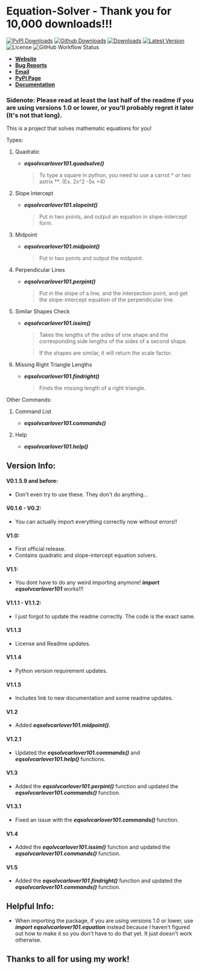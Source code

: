 # Equation-Solver - Thank you for 10,000 downloads!!!

[![PyPI Downloads](https://img.shields.io/pypi/dm/eqsolvcarlover101?label=PyPI%20Downloads)](
https://pypi.org/project/eqsolvcarlover101/) [![Github Downloads](https://img.shields.io/github/downloads/Carlover101/equation-solver/total?label=Github%20Downloads)](https://github.com/Carlover101/equation-solver) [![Downloads](https://static.pepy.tech/personalized-badge/eqsolvcarlover101?period=total&units=international_system&left_color=grey&right_color=brightgreen&left_text=Total%20Downloads)](https://pepy.tech/project/eqsolvcarlover101) [![Latest Version](https://img.shields.io/pypi/v/eqsolvcarlover101?label=Latest%20Version)](https://pypi.org/project/eqsolvcarlover101/) ![License](https://img.shields.io/badge/License-BSD-lightgray?label=License) ![GitHub Workflow Status](https://img.shields.io/github/workflow/status/Carlover101/equation-solver/CodeQL?label=Code%20Status)

- [**Website**](https://github.com/Carlover101/equation-solver)
- [**Bug Reports**](https://github.com/Carlover101/equation-solver/issues)
- [**Email**](mailto:zmanmustang2017@gmail.com)
- [**PyPI Page**](https://pypi.org/project/eqsolvcarlover101)
- [**Documentation**](https://carlover101.github.io/equation-solver)


### Sidenote: Please read at least the last half of the readme if you are using versions 1.0 or lower, or you'll probably regret it later (It's not that long).

This is a project that solves mathematic equations for you!

Types:

1. Quadratic
    - ***eqsolvcarlover101.quadsolve()***
      > To type a square in python, you need to use a carrot **^** or two astrix **. (Ex. 2x^2 -5x +4)

2. Slope Intercept
    - ***eqsolvcarlover101.slopeint()***
      > Put in two points, and output an equation in slope-intercept form.

3. Midpoint
    - _**eqsolvcarlover101.midpoint()**_
      > Put in two points and output the midpoint.

4. Perpendicular Lines
    - ***eqsolvcarlover101.perpint()***
      > Put in the slope of a line, and the intersection point, and get the slope-intercept equation of the perpendicular line.

5. Similar Shapes Check
    - ***eqsolvcarlover101.issim()***
      > Takes the lengths of the sides of one shape and the corresponding side lengths of the sides of a second shape.
      > 
      > If the shapes are similar, it will return the scale factor.

6. Missing Right Triangle Lengths
   - ***eqsolvcarlover101.findright()***
     > Finds the missing length of a right triangle.

Other Commands:

1. Command List
    - ***eqsolvcarlover101.commands()***

2. Help
    - ***eqsolvcarlover101.help()***


## Version Info:

#### V0.1.5.9 and before:
  - Don't even try to use these. They don't do anything...

#### V0.1.6 - V0.2:
  - You can actually import everything correctly now without errors!!

#### V1.0:
  - First official release.
  - Contains quadratic and slope-intercept equation solvers.

#### V1.1:
  - You dont have to do any weird importing anymore! ***import eqsolvcarlover101*** works!!!

#### V1.1.1 - V1.1.2:
  - I just forgot to update the readme correctly. The code is the exact same.

#### V1.1.3
  - License and Readme updates.

#### V1.1.4
  - Python version requirement updates.

#### V1.1.5
  - Includes link to new documentation and some readme updates.

#### V1.2
  - Added _**eqsolvcarlover101.midpoint()**_.

#### V1.2.1
  - Updated the _**eqsolvcarlover101.commands()**_ and _**eqsolvcarlover101.help()**_ functions.

#### V1.3
  - Added the _**eqsolvcarlover101.perpint()**_ function and updated the _**eqsolvcarlover101.commands()**_ function.

#### V1.3.1
  - Fixed an issue with the _**eqsolvcarlover101.commands()**_ function.

#### V1.4
  - Added the _**eqolvcarlover101.issim()**_ function and updated the _**eqsolvcarlover101.commands()**_ function.

#### V1.5
  - Added the _**eqsolvcarlover101.findright()**_ function and updated the _**eqsolvcarlover101.commands()**_ function.

## Helpful Info:

- When importing the package, if you are using versions 1.0 or lower, use ***import eqsolvcarlover101.equation*** instead because I haven't figured out how to make it so you don't have to do that yet. It just doesn't work otherwise.

## Thanks to all for using my work!
